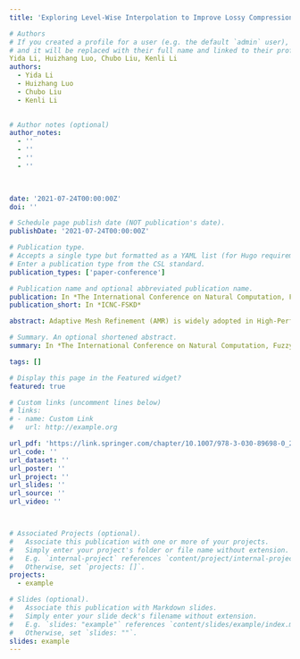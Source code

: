 ```yaml
---
title: 'Exploring Level-Wise Interpolation to Improve Lossy Compression Ratio for AMR Applications'

# Authors
# If you created a profile for a user (e.g. the default `admin` user), write the username (folder name) here
# and it will be replaced with their full name and linked to their profile.
Yida Li, Huizhang Luo, Chubo Liu, Kenli Li
authors:
  - Yida Li
  - Huizhang Luo
  - Chubo Liu
  - Kenli Li

  
# Author notes (optional)
author_notes:
  - ''
  - ''
  - ''
  - ''

  

date: '2021-07-24T00:00:00Z'
doi: ''

# Schedule page publish date (NOT publication's date).
publishDate: '2021-07-24T00:00:00Z'

# Publication type.
# Accepts a single type but formatted as a YAML list (for Hugo requirements).
# Enter a publication type from the CSL standard.
publication_types: ['paper-conference']

# Publication name and optional abbreviated publication name.
publication: In *The International Conference on Natural Computation, Fuzzy Systems and Knowledge Discovery, Pages 259-266*
publication_short: In *ICNC-FSKD*

abstract: Adaptive Mesh Refinement (AMR) is widely adopted in High-Performance Computing (HPC) systems. However, none of existing AMR storage solutions has considered the high similarities among the adjacent AMR levels, which leads to a lower storage efficiency. In this paper, we propose level-wise data interpolation techniques to further reduce the storage of AMR applications. In particular, it generates finer level data based on coarser levels. Then, the differences (deltas) between the interpolated data and original data are stored to achieve a higher compression ratio for lossy compressors. We firstly use median absolute deviation and standard deviation to decide which interpolations are adopted. After that, we evaluate the effectiveness of level-wise interpolation with ZFP and SZ lossy compressors. The experimental results show that the compression ratio of deltas are improved up to 3*compared to directly compressing the finer level data.

# Summary. An optional shortened abstract.
summary: In *The International Conference on Natural Computation, Fuzzy Systems and Knowledge Discovery, Pages 259-266(ICNC-FSKD)*

tags: []

# Display this page in the Featured widget?
featured: true

# Custom links (uncomment lines below)
# links:
# - name: Custom Link
#   url: http://example.org

url_pdf: 'https://link.springer.com/chapter/10.1007/978-3-030-89698-0_27'
url_code: ''
url_dataset: ''
url_poster: ''
url_project: ''
url_slides: ''
url_source: ''
url_video: ''



# Associated Projects (optional).
#   Associate this publication with one or more of your projects.
#   Simply enter your project's folder or file name without extension.
#   E.g. `internal-project` references `content/project/internal-project/index.md`.
#   Otherwise, set `projects: []`.
projects:
  - example

# Slides (optional).
#   Associate this publication with Markdown slides.
#   Simply enter your slide deck's filename without extension.
#   E.g. `slides: "example"` references `content/slides/example/index.md`.
#   Otherwise, set `slides: ""`.
slides: example
---
```

<!-- 
{{% callout note %}}
Click the _Cite_ button above to demo the feature to enable visitors to import publication metadata into their reference management software.
{{% /callout %}}

{{% callout note %}}
Create your slides in Markdown - click the _Slides_ button to check out the example.
{{% /callout %}}

Add the publication's **full text** or **supplementary notes** here. You can use rich formatting such as including [code, math, and images](https://docs.hugoblox.com/content/writing-markdown-latex/). -->
